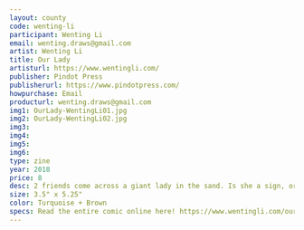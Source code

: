 ```yaml
---
layout: county 
code: wenting-li
participant: Wenting Li
email: wenting.draws@gmail.com
artist: Wenting Li 
title: Our Lady
artisturl: https://www.wentingli.com/
publisher: Pindot Press 
publisherurl: https://www.pindotpress.com/
howpurchase: Email
producturl: wenting.draws@gmail.com
img1: OurLady-WentingLi01.jpg
img2: OurLady-WentingLi02.jpg
img3: 
img4: 
img5: 
img6: 
type: zine
year: 2018
price: 8
desc: 2 friends come across a giant lady in the sand. Is she a sign, or something both smaller and closer? 
size: 3.5" x 5.25" 
color: Turquoise + Brown
specs: Read the entire comic online here! https://www.wentingli.com/our-lady
---
```

